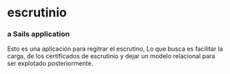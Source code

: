 # escrutinio
### a Sails application

Esto es una aplicación para regitrar el escrutino,
Lo que busca es facilitar la carga, de los certificados de escrutinio y dejar un modelo relacional para ser explotado posteriormente.

